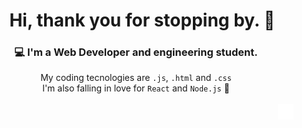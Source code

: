 
<div display="inline-block">
 
 <h1 align="center" style="margin-left: 20px">Hi, thank you for stopping by. 👋 </h1>
 <h3 align="center">  💻 I'm a Web Developer and engineering student. </h3>
</div>

<div align="center"  display="inline-block">
 
>
  
 My coding tecnologies are `.js`, `.html` and `.css` <br>
 I'm also falling in love for `React` and `Node.js` 💜 <b> <br>
 <br>
  <a href="https://www.linkedin.com/in/heloisa-mafra/"><img align="right" width="25px" src="https://github.com/Aakarsh-B/trying-repos/blob/master/linkedin.svg" />
</div>

##
</div>
